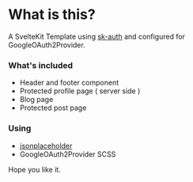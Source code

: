 # What is this?

A SvelteKit Template using [sk-auth]('https://github.com/Dan6erbond/sk-auth') and configured for GoogleOAuth2Provider.

### What's included

- Header and footer component
- Protected profile page ( server side )
- Blog page
- Protected post page

### Using

- [jsonplaceholder]('https://jsonplaceholder.typicode.com')
- GoogleOAuth2Provider
  SCSS

Hope you like it.
